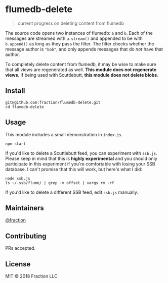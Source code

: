 # flumedb-delete

> current progress on deleting content from flumedb

The source code opens two instances of flumedb: `a` and `b`. Each of the
messages are streamed with `a.stream()` and appended to be with `b.append()`
as long as they pass the filter. The filter checks whether the message author
is `"bob"`, and only appends messages that do *not* have that author.

To completely delete content from flumedb, it may be wise to make sure that
all views are regenerated as well. **This module does not regenerate views**.
If being used with Scuttlebutt, **this module does not delete blobs**.

## Install

```
git@github.com:fraction/flumedb-delete.git
cd flumedb-delete
```

## Usage

This module includes a small demonstration in `index.js`.

```
npm start
```

If you'd like to delete a Scuttlebutt feed, you can experiment with `ssb.js`.
Please keep in mind that this is **highly experimental** and you should only
participate in this experiment if you're comfortable with losing your SSB 
database. I can't promise that this will work, but here's what I did:

```
node ssb.js
ls ~/.ssb/flume/ | grep -v offset | xargs rm -rf
```

If you'd like to delete a different SSB feed, edit `ssb.js` manually.

## Maintainers

[@fraction](https://github.com/fraction)

## Contributing

PRs accepted.

## License

MIT © 2018 Fraction LLC
